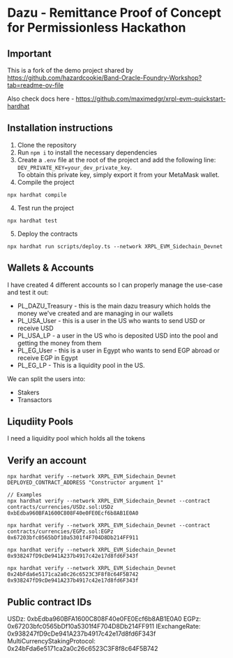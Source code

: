 # Dazu - Remittance Proof of Concept for Permissionless Hackathon

## Important

This is a fork of the demo project shared by https://github.com/hazardcookie/Band-Oracle-Foundry-Workshop?tab=readme-ov-file

Also check docs here - https://github.com/maximedgr/xrpl-evm-quickstart-hardhat


## Installation instructions

1. Clone the repository
2. Run `npm i` to install the necessary dependencies
3. Create a `.env` file at the root of the project and add the following line: `DEV_PRIVATE_KEY=your_dev_private_key`.  
   To obtain this private key, simply export it from your MetaMask wallet.
3. Compile the project
  ```
  npx hardhat compile
  ```
4. Test run the project
  ```
  npx hardhat test
  ```
5. Deploy the contracts
  ```
  npx hardhat run scripts/deploy.ts --network XRPL_EVM_Sidechain_Devnet
  ```

## Wallets & Accounts

I have created 4 different accounts so I can properly manage the use-case and test it out:

* PL_DAZU_Treasury - this is the main dazu treasury which holds the money we've created and are managing in our wallets
* PL_USA_User - this is a user in the US who wants to send USD or receive USD
* PL_USA_LP - a user in the US who is deposited USD into the pool and getting the money from them
* PL_EG_User - this is a user in Egypt who wants to send EGP abroad or receive EGP in Egypt
* PL_EG_LP - This is a liquidity pool in the US.

We can split the users into:
* Stakers
* Transactors

## Liqudiity Pools

I need a liquidity pool which holds all the tokens


## Verify an account

```
npx hardhat verify --network XRPL_EVM_Sidechain_Devnet DEPLOYED_CONTRACT_ADDRESS "Constructor argument 1"

// Examples
npx hardhat verify --network XRPL_EVM_Sidechain_Devnet --contract contracts/currencies/USDz.sol:USDz 0xbEdba960BFA1600C808F40e0FE0Ecf6b8AB1E0A0

npx hardhat verify --network XRPL_EVM_Sidechain_Devnet --contract contracts/currencies/EGPz.sol:EGPz 0x67203bfc0565bDf10a5301f4F704D8Db214FF911

npx hardhat verify --network XRPL_EVM_Sidechain_Devnet 0x938247fD9cDe941A237b4917c42e17d8fd6F343f

npx hardhat verify --network XRPL_EVM_Sidechain_Devnet 0x24bFda6e5171ca2a0c26c6523C3F8f8c64F5B742  0x938247fD9cDe941A237b4917c42e17d8fd6F343f
```

## Public contract IDs

USDz:                           0xbEdba960BFA1600C808F40e0FE0Ecf6b8AB1E0A0
EGPz:                           0x67203bfc0565bDf10a5301f4F704D8Db214FF911
IExchangeRate:                  0x938247fD9cDe941A237b4917c42e17d8fd6F343f
MultiCurrencyStakingProtocol:   0x24bFda6e5171ca2a0c26c6523C3F8f8c64F5B742


